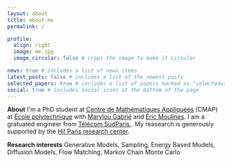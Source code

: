 ```yaml
---
layout: about
title: about me
permalink: /

profile:
  align: right
  image: me.jpg
  image_circular: false # crops the image to make it circular

news: true # includes a list of news items
latest_posts: false # includes a list of the newest posts
selected_papers: true # includes a list of papers marked as "selected={true}"
social: true # includes social icons at the bottom of the page
---
```


**About** I'm a PhD student at [Centre de Mathématiques Appliquées](https://cmap.ip-paris.fr/) (CMAP) at [École polytechnique](https://www.polytechnique.edu/) with [Marylou Gabrié](https://marylou-gabrie.github.io/) and [Éric Moulines](https://scholar.google.fr/citations?user=_XE1LvQAAAAJ). I am a gratuated engineer from [Télécom SudParis
](https://www.telecom-sudparis.eu/). My reasearch is generously supported by the [Hi! Paris research center](https://www.hi-paris.fr/).

**Research interests** Generative Models, Sampling, Energy Based Models, Diffusion Models, Flow Matching, Markov Chain Monte Carlo

